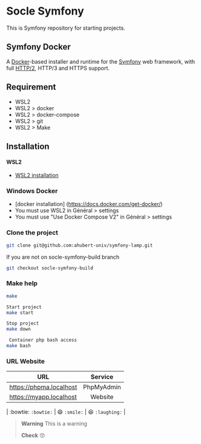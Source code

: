 <h1>Socle Symfony</h1>

<p>This is Symfony repository for starting projects.</p>

Symfony Docker
-------------
A [Docker](https://www.docker.com/)-based installer and runtime for the [Symfony](https://symfony.com) web framework, with full [HTTP/2](https://symfony.com/doc/current/weblink.html), HTTP/3 and HTTPS support.

Requirement
------------
* WSL2
* WSL2 > docker
* WSL2 > docker-compose
* WSL2 > git
* WSL2 > Make


Installation
------------
#### WSL2
* [WSL2 installation](https://docs.microsoft.com/fr-fr/windows/wsl/install)

### Windows Docker

* [docker installation] (https://docs.docker.com/get-docker/)
* You must use WSL2  in Général > settings
* You must use "Use Docker Compose V2" in Général > settings

### Clone the project

```bash
git clone git@github.com:ahubert-univ/symfony-lamp.git
```

If you are not on socle-symfony-build branch
```bash
git checkout socle-symfony-build
```
### Make help
```bash
make
```

```bash
Start project
make start
```

```bash
Stop project
make down
```

```bash
 Container php bash access
make bash
```

### URL Website
| URL      |  Service   | 
|----------|:----------:|
| https://phpma.localhost | PhpMyAdmin |
| https://myapp.localhost |  Website   |

| :bowtie: `:bowtie:` | :smile: `:smile:` | :laughing: `:laughing:` |

> **Warning**
> This is a warning
>
> **Check** :kissing_closed_eyes: